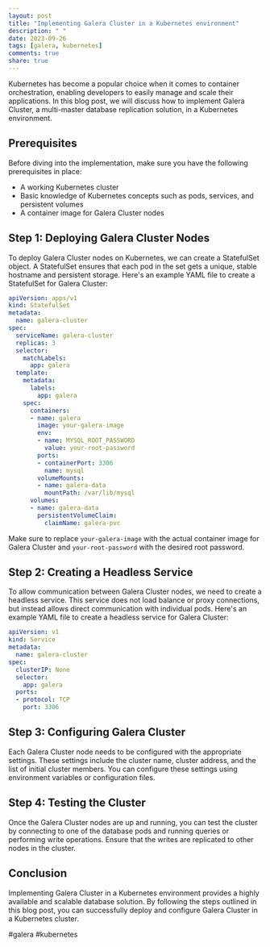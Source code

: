 ```yaml
---
layout: post
title: "Implementing Galera Cluster in a Kubernetes environment"
description: " "
date: 2023-09-26
tags: [galera, kubernetes]
comments: true
share: true
---
```


Kubernetes has become a popular choice when it comes to container orchestration, enabling developers to easily manage and scale their applications. In this blog post, we will discuss how to implement Galera Cluster, a multi-master database replication solution, in a Kubernetes environment.

## Prerequisites
Before diving into the implementation, make sure you have the following prerequisites in place:
- A working Kubernetes cluster
- Basic knowledge of Kubernetes concepts such as pods, services, and persistent volumes
- A container image for Galera Cluster nodes

## Step 1: Deploying Galera Cluster Nodes
To deploy Galera Cluster nodes on Kubernetes, we can create a StatefulSet object. A StatefulSet ensures that each pod in the set gets a unique, stable hostname and persistent storage. Here's an example YAML file to create a StatefulSet for Galera Cluster:

```yaml
apiVersion: apps/v1
kind: StatefulSet
metadata:
  name: galera-cluster
spec:
  serviceName: galera-cluster
  replicas: 3
  selector:
    matchLabels:
      app: galera
  template:
    metadata:
      labels:
        app: galera
    spec:
      containers:
      - name: galera
        image: your-galera-image
        env:
        - name: MYSQL_ROOT_PASSWORD
          value: your-root-password
        ports:
        - containerPort: 3306
          name: mysql
        volumeMounts:
        - name: galera-data
          mountPath: /var/lib/mysql
      volumes:
      - name: galera-data
        persistentVolumeClaim:
          claimName: galera-pvc
```

Make sure to replace `your-galera-image` with the actual container image for Galera Cluster and `your-root-password` with the desired root password.

## Step 2: Creating a Headless Service
To allow communication between Galera Cluster nodes, we need to create a headless service. This service does not load balance or proxy connections, but instead allows direct communication with individual pods. Here's an example YAML file to create a headless service for Galera Cluster:

```yaml
apiVersion: v1
kind: Service
metadata:
  name: galera-cluster
spec:
  clusterIP: None
  selector:
    app: galera
  ports:
  - protocol: TCP
    port: 3306
```

## Step 3: Configuring Galera Cluster
Each Galera Cluster node needs to be configured with the appropriate settings. These settings include the cluster name, cluster address, and the list of initial cluster members. You can configure these settings using environment variables or configuration files.

## Step 4: Testing the Cluster
Once the Galera Cluster nodes are up and running, you can test the cluster by connecting to one of the database pods and running queries or performing write operations. Ensure that the writes are replicated to other nodes in the cluster.

## Conclusion
Implementing Galera Cluster in a Kubernetes environment provides a highly available and scalable database solution. By following the steps outlined in this blog post, you can successfully deploy and configure Galera Cluster in a Kubernetes cluster.

#galera #kubernetes